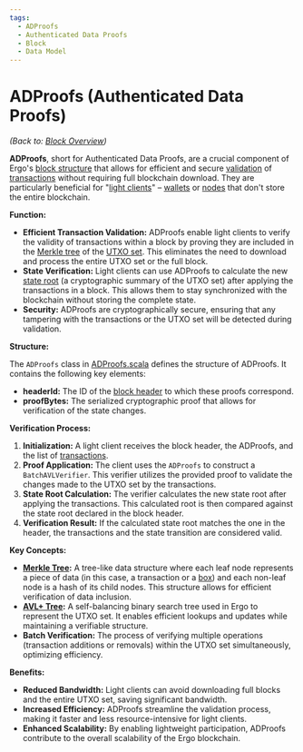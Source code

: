 ```yaml
---
tags:
  - ADProofs
  - Authenticated Data Proofs
  - Block
  - Data Model
---
```


# ADProofs (Authenticated Data Proofs)

*(Back to: [Block Overview](block.md))*

**ADProofs**, short for Authenticated Data Proofs, are a crucial component of Ergo's [block structure](block.md) that allows for efficient and secure [validation](validation.md) of [transactions](transactions.md) without requiring full blockchain download. They are particularly beneficial for "[light clients](modes.md)" – [wallets](wallets.md) or [nodes](install.md) that don't store the entire blockchain.

**Function:**

* **Efficient Transaction Validation:** ADProofs enable light clients to verify the validity of transactions within a block by proving they are included in the [Merkle tree](merkle-tree.md) of the [UTXO set](eutxo.md). This eliminates the need to download and process the entire UTXO set or the full block.
* **State Verification:** Light clients can use ADProofs to calculate the new [state root](block-header.md) (a cryptographic summary of the UTXO set) after applying the transactions in a block. This allows them to stay synchronized with the blockchain without storing the complete state.
* **Security:** ADProofs are cryptographically secure, ensuring that any tampering with the transactions or the UTXO set will be detected during validation.

**Structure:**

The `ADProofs` class in [ADProofs.scala](https://github.com/ergoplatform/ergo/blob/master/ergo-core/src/main/scala/org/ergoplatform/modifiers/history/ADProofs.scala) defines the structure of ADProofs. It contains the following key elements:

* **headerId:** The ID of the [block header](block-header.md) to which these proofs correspond.
* **proofBytes:** The serialized cryptographic proof that allows for verification of the state changes.

**Verification Process:**

1. **Initialization:** A light client receives the block header, the ADProofs, and the list of [transactions](block-transactions.md).
2. **Proof Application:** The client uses the `ADProofs` to construct a `BatchAVLVerifier`. This verifier utilizes the provided proof to validate the changes made to the UTXO set by the transactions.
3. **State Root Calculation:** The verifier calculates the new state root after applying the transactions. This calculated root is then compared against the state root declared in the block header.
4. **Verification Result:** If the calculated state root matches the one in the header, the transactions and the state transition are considered valid.

**Key Concepts:**

* **[Merkle Tree](merkle-tree.md):** A tree-like data structure where each leaf node represents a piece of data (in this case, a transaction or a [box](box.md)) and each non-leaf node is a hash of its child nodes. This structure allows for efficient verification of data inclusion.
* **[AVL+ Tree](avl.md):** A self-balancing binary search tree used in Ergo to represent the UTXO set. It enables efficient lookups and updates while maintaining a verifiable structure.
* **Batch Verification:** The process of verifying multiple operations (transaction additions or removals) within the UTXO set simultaneously, optimizing efficiency.

**Benefits:**

* **Reduced Bandwidth:** Light clients can avoid downloading full blocks and the entire UTXO set, saving significant bandwidth.
* **Increased Efficiency:** ADProofs streamline the validation process, making it faster and less resource-intensive for light clients.
* **Enhanced Scalability:** By enabling lightweight participation, ADProofs contribute to the overall scalability of the Ergo blockchain.
